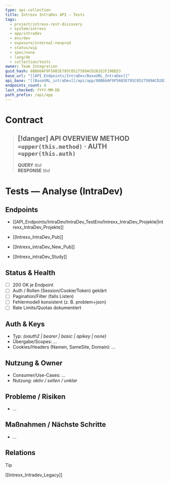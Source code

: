```yaml
---
type: api-collection
title: Intrexx IntraDev API — Tests
tags:
  - project/intrexx-rest-discovery
  - system/intrexx
  - app/intradev
  - env/dev
  - exposure/internal-nonprod
  - status/wip
  - spec/none
  - lang/de
  - collection/tests
owner: Team Integration
guid_hash: 88B66AF9F56B3E785C0527589ACD282E2F19BED3
base_url: "[[API_Endpoints/IntraDev/BaseURL_IntraDev]]"
api_base: "[[BaseURL_intraDev]]/api/app/88B66AF9F56B3E785C0527589ACD282E2F19BED3"
endpoints_count: 4
last_checked: YYYY-MM-DD
path_prefix: /api/app
---
```




#  Contract

> [!danger] API OVERVIEW
> **METHOD** `=upper(this.method)` · **AUTH** `=upper(this.auth)`
> ---
> **QUERY** _tbd_  
> **RESPONSE** _tbd_
# Tests — Analyse (IntraDev)

## Endpoints

- [[API_Endpoints/IntraDev/IntraDev_TestEnv/Intrexx_IntraDev_Projekte|Intrexx_IntraDev_Projekte]]

- [[Intrexx_IntraDev_Pub]]

- [[Intrexx_intraDev_New_Pub]]
    
- [[Intrexx_intraDev_Study]]

## Status & Health
- [ ] 200 OK je Endpoint
- [ ] Auth / Rollen (Session/Cookie/Token) geklärt
- [ ] Pagination/Filter (falls Listen)
- [ ] Fehlermodell konsistent (z. B. problem+json)
- [ ] Rate Limits/Quotas dokumentiert

## Auth & Keys
- Typ: _(oauth2 | bearer | basic | apikey | none)_  
- Übergabe/Scopes: _…_  
- Cookies/Headers (Namen, SameSite, Domain): _…_

## Nutzung & Owner
- Consumer/Use-Cases: _…_  
- Nutzung: _aktiv / selten / unklar_

## Probleme / Risiken
- _…_

## Maßnahmen / Nächste Schritte
- _…_

## Relations
> [!tip]
> [[Intrexx_Intradev_Legacy]]
